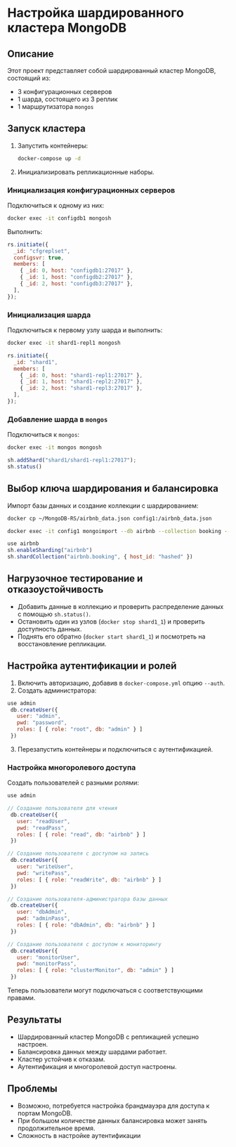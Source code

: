 # Настройка шардированного кластера MongoDB

## Описание
Этот проект представляет собой шардированный кластер MongoDB, состоящий из:
- 3 конфигурационных серверов
- 1 шарда, состоящего из 3 реплик
- 1 маршрутизатора `mongos`

## Запуск кластера
1. Запустить контейнеры:
   ```sh
   docker-compose up -d
   ```
2. Инициализировать репликационные наборы.

### Инициализация конфигурационных серверов
Подключиться к одному из них:
```sh
docker exec -it configdb1 mongosh
```

Выполнить:
```js
rs.initiate({
  _id: "cfgreplset",
  configsvr: true,
  members: [
    { _id: 0, host: "configdb1:27017" },
    { _id: 1, host: "configdb2:27017" },
    { _id: 2, host: "configdb3:27017" },
  ],
});
```

### Инициализация шарда
Подключиться к первому узлу шарда и выполнить:
```sh
docker exec -it shard1-repl1 mongosh
```
```js
rs.initiate({
  _id: "shard1",
  members: [
    { _id: 0, host: "shard1-repl1:27017" },
    { _id: 1, host: "shard1-repl2:27017" },
    { _id: 2, host: "shard1-repl3:27017" },
  ],
});
```

### Добавление шарда в `mongos`
Подключиться к `mongos`:
```sh
docker exec -it mongos mongosh
```
```js
sh.addShard("shard1/shard1-repl1:27017");
sh.status()
```

## Выбор ключа шардирования и балансировка
Импорт базы данных и создание коллекции с шардированием:
```sh
docker cp ~/MongoDB-RS/airbnb_data.json config1:/airbnb_data.json
```
```sh
docker exec -it config1 mongoimport --db airbnb --collection booking --file /airbnb_data.json
```
```js
use airbnb
sh.enableSharding("airbnb")
sh.shardCollection("airbnb.booking", { host_id: "hashed" })
```

## Нагрузочное тестирование и отказоустойчивость
- Добавить данные в коллекцию и проверить распределение данных с помощью `sh.status()`.
- Остановить один из узлов (`docker stop shard1_1`) и проверить доступность данных.
- Поднять его обратно (`docker start shard1_1`) и посмотреть на восстановление репликации.

## Настройка аутентификации и ролей
1. Включить авторизацию, добавив в `docker-compose.yml` опцию `--auth`.
2. Создать администратора:
```js
use admin
 db.createUser({
   user: "admin",
   pwd: "password",
   roles: [ { role: "root", db: "admin" } ]
 })
```
3. Перезапустить контейнеры и подключиться с аутентификацией.

### Настройка многоролевого доступа
Создать пользователей с разными ролями:
```js
use admin

// Создание пользователя для чтения
 db.createUser({
   user: "readUser",
   pwd: "readPass",
   roles: [ { role: "read", db: "airbnb" } ]
 })

// Создание пользователя с доступом на запись
 db.createUser({
   user: "writeUser",
   pwd: "writePass",
   roles: [ { role: "readWrite", db: "airbnb" } ]
 })

// Создание пользователя-администратора базы данных
 db.createUser({
   user: "dbAdmin",
   pwd: "adminPass",
   roles: [ { role: "dbAdmin", db: "airbnb" } ]
 })

// Создание пользователя с доступом к мониторингу
 db.createUser({
   user: "monitorUser",
   pwd: "monitorPass",
   roles: [ { role: "clusterMonitor", db: "admin" } ]
 })
```
Теперь пользователи могут подключаться с соответствующими правами.

## Результаты

* Шардированный кластер MongoDB с репликацией успешно настроен.
* Балансировка данных между шардами работает.
* Кластер устойчив к отказам.
* Аутентификация и многоролевой доступ настроены.

## Проблемы

* Возможно, потребуется настройка брандмауэра для доступа к портам MongoDB.
* При большом количестве данных балансировка может занять продолжительное время.
* Сложность в настройке аутентификации

